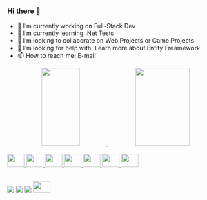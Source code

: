 ### Hi there 👋

- 🔭 I’m currently working on Full-Stack Dev
- 🌱 I’m currently learning .Net Tests
- 👯 I’m looking to collaborate on Web Projects or Game Projects
- 🤔 I’m looking for help with: Learn more about Entity Freamework
- 📫 How to reach me: E-mail

<div align="center">
  <a href="https://github.com/IgorTKobayashi ">
  <img width="42%" height="180em" src="https://github-readme-stats.vercel.app/api?username=IgorTKobayashi&show_icons=true&theme=dracula&include_all_commits=true&count_private=true"/>
  <img width="50%" height="180em" src="https://github-readme-stats.vercel.app/api/top-langs/?username=IgorTKobayashi&layout=compact&langs_count=7&theme=dracula"/>
</div>

<div style="display: inline_block"><br>
  <img height="30" width="40" src="https://cdn.jsdelivr.net/gh/devicons/devicon/icons/csharp/csharp-original.svg" />
  <img height="30" width="40" src="https://cdn.jsdelivr.net/gh/devicons/devicon/icons/css3/css3-original.svg" />
  <img height="30" width="40" src="https://cdn.jsdelivr.net/gh/devicons/devicon/icons/html5/html5-original.svg" />
  <img height="30" width="40" src="https://cdn.jsdelivr.net/gh/devicons/devicon/icons/javascript/javascript-original.svg" />
  <img height="30" width="40" src="https://cdn.jsdelivr.net/gh/devicons/devicon/icons/jquery/jquery-original.svg" />
  <img height="30" width="40" src="https://cdn.jsdelivr.net/gh/devicons/devicon/icons/mysql/mysql-original.svg" />
  <img height="30" width="40" src="https://cdn.jsdelivr.net/gh/devicons/devicon/icons/microsoftsqlserver/microsoftsqlserver-plain.svg" />
</div>

##

<div> 
 	<a href="https://www.twitch.tv/kobatk" target="_blank"><img src="https://img.shields.io/badge/Twitch-9146FF?style=for-the-badge&logo=twitch&logoColor=white" target="_blank"></a>
  <a href = "mailto:igortk0bayashi@gmail.com"><img src="https://img.shields.io/badge/-Gmail-%23333?style=for-the-badge&logo=gmail&logoColor=white" target="_blank"></a>
  <a href="https://www.linkedin.com/in/igor-kobayashi-630010a4" target="_blank"><img src="https://img.shields.io/badge/-LinkedIn-%230077B5?style=for-the-badge&logo=linkedin&logoColor=white" target="_blank"></a> 
  <a  href="https://cursos.alura.com.br/user/igorkobayashi" target="_blank"><img height="27" width="40" src="https://userfiles.uptimerobot.com/img/382269-1603460435.jpg" target="_blank"></a> 
</div>
